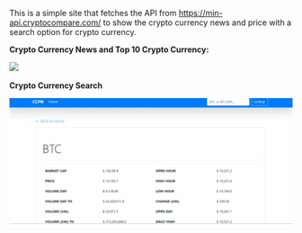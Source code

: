 This is a simple site that fetches the API from https://min-api.cryptocompare.com/ to show the crypto currency news and price with a search option for crypto currency.

**Crypto Currency News and Top 10 Crypto Currency:**
<p>
    <img src="CCPN Home.gif" width="auto" height="auto" />
</p>

**Crypto Currency Search**
<p>
    <img src="CCPN Crypto Search.gif" width="auto" height="auto" />
</p>
